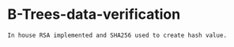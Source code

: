# B-Trees-data-verification

```shell
In house RSA implemented and SHA256 used to create hash value. 

```
